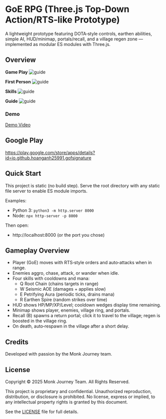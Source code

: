 # GoE RPG (Three.js Top‑Down Action/RTS‑like Prototype)

A lightweight prototype featuring DOTA‑style controls, earthen abilities, simple AI, HUD/minimap, portals/recall, and a village regen zone — implemented as modular ES modules with Three.js.

## Overview

**Game Play**
![guide](./images/gof-game-play-iphone-14-pro-max-1.png)

**First Person**
![guide](./images/gof-first-person-iphone-14-pro-max-4.png)

**Skills**
![guide](./images/gof-skills-iphone-14-pro-max-2.png)

**Guide**
![guide](./images/gof-guides-iphone-14-pro-max.png)

### Demo

[Demo Video](gof-demo.webm)

## Google Play

https://play.google.com/store/apps/details?id=io.github.hoanganh25991.gofsignature

## Quick Start

This project is static (no build step). Serve the root directory with any static file server to enable ES module imports.

Examples:
- Python 3: `python3 -m http.server 8000`
- Node: `npx http-server -p 8000`

Then open:
- http://localhost:8000 (or the port you chose)

## Gameplay Overview

- Player (GoE) moves with RTS‑style orders and auto‑attacks when in range.
- Enemies aggro, chase, attack, or wander when idle.
- Four skills with cooldowns and mana:
  - Q Root Chain (chains targets in range)
  - W Seismic AOE (damages + applies slow)
  - E Petrifying Aura (periodic ticks, drains mana)
  - R Earthen Spire (random strikes over time)
- HUD shows HP/MP/XP/Level; cooldown wedges display time remaining.
- Minimap shows player, enemies, village ring, and portals.
- Recall (B) spawns a return portal; click it to travel to the village; regen is boosted in the village ring.
- On death, auto‑respawn in the village after a short delay.

## Credits

Developed with passion by the Monk Journey team.

## License

Copyright © 2025 Monk Journey Team. All Rights Reserved.

This project is proprietary and confidential. Unauthorized reproduction, distribution, or disclosure is prohibited. No license, express or implied, to any intellectual property rights is granted by this document.

See the [LICENSE](LICENSE) file for full details.

